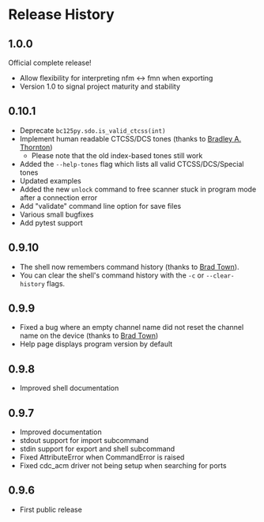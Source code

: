 # Release History

## 1.0.0

Official complete release!

* Allow flexibility for interpreting nfm <-> fmn when exporting
* Version 1.0 to signal project maturity and stability

## 0.10.1

* Deprecate `bc125py.sdo.is_valid_ctcss(int)`
* Implement human readable CTCSS/DCS tones (thanks to [Bradley A. Thornton](https://github.com/cidrblock))
	* Please note that the old index-based tones still work
* Added the `--help-tones` flag which lists all valid CTCSS/DCS/Special tones
* Updated examples
* Added the new `unlock` command to free scanner stuck in program mode after a connection error
* Add "validate" command line option for save files
* Various small bugfixes
* Add pytest support

## 0.9.10

* The shell now remembers command history (thanks to [Brad Town](https://github.com/townba)).
* You can clear the shell's command history with the `-c` or `--clear-history` flags.

## 0.9.9

* Fixed a bug where an empty channel name did not reset the channel name on the device (thanks to [Brad Town](https://github.com/townba))
* Help page displays program version by default

## 0.9.8

* Improved shell documentation

## 0.9.7

* Improved documentation
* stdout support for import subcommand
* stdin support for export and shell subcommand
* Fixed AttributeError when CommandError is raised
* Fixed cdc_acm driver not being setup when searching for ports

## 0.9.6

* First public release